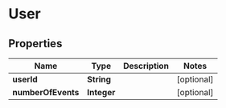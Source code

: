 
# User

## Properties
Name | Type | Description | Notes
------------ | ------------- | ------------- | -------------
**userId** | **String** |  |  [optional]
**numberOfEvents** | **Integer** |  |  [optional]



